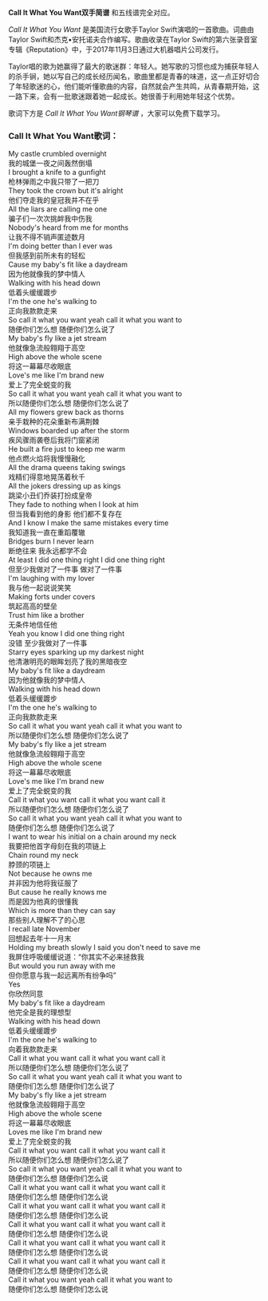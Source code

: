 

**Call It What You Want双手简谱** 和五线谱完全对应。

_Call It What You Want_ 是美国流行女歌手Taylor Swift演唱的一首歌曲。词曲由Taylor
Swift和杰克•安托诺夫合作编写。歌曲收录在Taylor
Swift的第六张录音室专辑《Reputation》中，于2017年11月3日通过大机器唱片公司发行。

Taylor唱的歌为她赢得了最大的歌迷群：年轻人。她写歌的习惯也成为捕获年轻人的杀手锏，她以写自己的成长经历闻名，歌曲里都是青春的味道，这一点正好切合了年轻歌迷的心，他们能听懂歌曲的内容，自然就会产生共鸣，从青春期开始，这一路下来，会有一批歌迷跟着她一起成长。她很善于利用她年轻这个优势。

歌词下方是 _Call It What You Want钢琴谱_ ，大家可以免费下载学习。

### Call It What You Want歌词：

My castle crumbled overnight  
我的城堡一夜之间轰然倒塌  
I brought a knife to a gunfight  
枪林弹雨之中我只带了一把刀  
They took the crown but it's alright  
他们夺走我的皇冠我并不在乎  
All the liars are calling me one  
骗子们一次次挑衅我中伤我  
Nobody's heard from me for months  
让我不得不销声匿迹数月  
I'm doing better than I ever was  
但我感到前所未有的轻松  
Cause my baby's fit like a daydream  
因为他就像我的梦中情人  
Walking with his head down  
低着头缓缓踱步  
I'm the one he's walking to  
正向我款款走来  
So call it what you want yeah call it what you want to  
随便你们怎么想 随便你们怎么说了  
My baby's fly like a jet stream  
他就像急流般翱翔于高空  
High above the whole scene  
将这一幕幕尽收眼底  
Love's me like I'm brand new  
爱上了完全蜕变的我  
So call it what you want yeah call it what you want to  
所以随便你们怎么想 随便你们怎么说了  
All my flowers grew back as thorns  
亲手栽种的花朵重新布满荆棘  
Windows boarded up after the storm  
疾风骤雨袭卷后我将门窗紧闭  
He built a fire just to keep me warm  
他点燃火焰将我慢慢融化  
All the drama queens taking swings  
戏精们得意地晃荡着秋千  
All the jokers dressing up as kings  
跳梁小丑们乔装打扮成皇帝  
They fade to nothing when I look at him  
但当我看到他的身影 他们都不复存在  
And I know I make the same mistakes every time  
我知道我一直在重蹈覆辙  
Bridges burn I never learn  
断绝往来 我永远都学不会  
At least I did one thing right I did one thing right  
但至少我做对了一件事 做对了一件事  
I'm laughing with my lover  
我与他一起说说笑笑  
Making forts under covers  
筑起高高的壁垒  
Trust him like a brother  
无条件地信任他  
Yeah you know I did one thing right  
没错 至少我做对了一件事  
Starry eyes sparking up my darkest night  
他清澈明亮的眼眸划亮了我的黑暗夜空  
My baby's fit like a daydream  
因为他就像我的梦中情人  
Walking with his head down  
低着头缓缓踱步  
I'm the one he's walking to  
正向我款款走来  
So call it what you want yeah call it what you want to  
所以随便你们怎么想 随便你们怎么说了  
My baby's fly like a jet stream  
他就像急流般翱翔于高空  
High above the whole scene  
将这一幕幕尽收眼底  
Love's me like I'm brand new  
爱上了完全蜕变的我  
Call it what you want call it what you want call it  
所以随便你们怎么想 随便你们怎么说了  
So call it what you want yeah call it what you want to  
随便你们怎么想 随便你们怎么说了  
I want to wear his initial on a chain around my neck  
我要把他首字母刻在我的项链上  
Chain round my neck  
脖颈的项链上  
Not because he owns me  
并非因为他将我征服了  
But cause he really knows me  
而是因为他真的很懂我  
Which is more than they can say  
那些别人理解不了的心思  
I recall late November  
回想起去年十一月末  
Holding my breath slowly I said you don't need to save me  
我屏住呼吸缓缓说道：“你其实不必来拯救我  
But would you run away with me  
但你愿意与我一起远离所有纷争吗”  
Yes  
你欣然同意  
My baby's fit like a daydream  
他完全是我的理想型  
Walking with his head down  
低着头缓缓踱步  
I'm the one he's walking to  
向着我款款走来  
Call it what you want call it what you want call it  
所以随便你们怎么想 随便你们怎么说了  
So call it what you want yeah call it what you want to  
随便你们怎么想 随便你们怎么说了  
My baby's fly like a jet stream  
他就像急流般翱翔于高空  
High above the whole scene  
将这一幕幕尽收眼底  
Loves me like I'm brand new  
爱上了完全蜕变的我  
Call it what you want call it what you want call it  
所以随便你们怎么想 随便你们怎么说了  
So call it what you want yeah call it what you want to  
随便你们怎么想 随便你们怎么说  
Call it what you want call it what you want call it  
随便你们怎么想 随便你们怎么说  
Call it what you want call it what you want call it  
随便你们怎么想 随便你们怎么说  
Call it what you want call it what you want call it  
随便你们怎么想 随便你们怎么说  
Call it what you want call it what you want call it  
随便你们怎么想 随便你们怎么说  
Call it what you want call it what you want call it  
随便你们怎么想 随便你们怎么说  
Call it what you want yeah call it what you want to  
随便你们怎么想 随便你们怎么说

